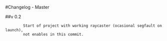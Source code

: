 #Changelog - Master

##v 0.2

			Start of project with working raycaster (ocasional segfault on launch),
			not enables in this commit.